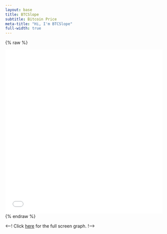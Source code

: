 ```yaml
---
layout: base
title: BTCSlope
subtitle: Bitcoin Price
meta-title: "Hi, I'm BTCSlope"
full-width: true
---
```


{% raw %}
<iframe id="igraph" scrolling="no" style="border:none;" seamless="seamless" src="/plots/BTCPrice.html" height="525" width="100%"></iframe>
{% endraw %}

<--! Click [here](https://btcslope.github.io/plots/BTCPrice.html "Full Screen BTC Price") for the full screen graph. !-->
